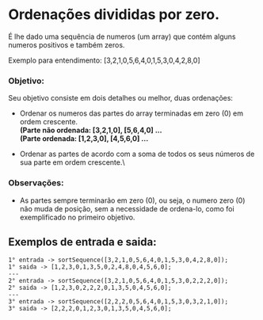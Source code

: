 # Ordenações divididas por zero.

É lhe dado uma sequência de numeros (um array) que contém alguns numeros positivos e também zeros.

Exemplo para entendimento: [3,2,1,0,5,6,4,0,1,5,3,0,4,2,8,0]

### Objetivo: 
Seu objetivo consiste em dois detalhes ou melhor, duas ordenações:

* Ordenar os numeros das partes do array terminadas em zero (0) em ordem crescente.\
__(Parte não ordenada: [3,2,1,0], [5,6,4,0] ...__\
__(Parte ordenada: [1,2,3,0], [4,5,6,0] ...__

* Ordenar as partes de acordo com a soma de todos os seus números de sua parte em ordem crescente.\

### Observações: 
*  As partes sempre terminarão em zero (0), ou seja, o numero zero (0) não muda de posição, sem a necessidade de ordena-lo, como foi exemplificado no primeiro objetivo.

## Exemplos de entrada e saida:

```
1° entrada -> sortSequence([3,2,1,0,5,6,4,0,1,5,3,0,4,2,8,0]); 
1° saida -> [1,2,3,0,1,3,5,0,2,4,8,0,4,5,6,0];
---
2° entrada -> sortSequence([3,2,1,0,5,6,4,0,1,5,3,0,2,2,2,0]); 
2° saida -> [1,2,3,0,2,2,2,0,1,3,5,0,4,5,6,0];
---
3° entrada -> sortSequence([2,2,2,0,5,6,4,0,1,5,3,0,3,2,1,0]); 
3° saida -> [2,2,2,0,1,2,3,0,1,3,5,0,4,5,6,0];
```

